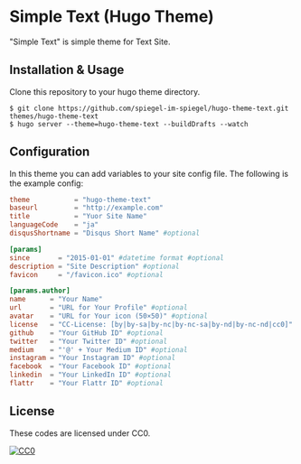 # Simple Text (Hugo Theme)

"Simple Text" is simple theme for Text Site.

## Installation & Usage

Clone this repository to your hugo theme directory.

	$ git clone https://github.com/spiegel-im-spiegel/hugo-theme-text.git themes/hugo-theme-text
	$ hugo server --theme=hugo-theme-text --buildDrafts --watch

## Configuration

In this theme you can add variables to your site config file. The following is the example config:

```toml:config.toml
theme           = "hugo-theme-text"
baseurl         = "http://example.com"
title           = "Yuor Site Name"
languageCode    = "ja"
disqusShortname = "Disqus Short Name" #optional

[params]
since       = "2015-01-01" #datetime format #optional
description = "Site Description" #optional
favicon     = "/favicon.ico" #optional

[params.author]
name      = "Your Name"
url       = "URL for Your Profile" #optional
avatar    = "URL for Your icon (50×50)" #optional
license   = "CC-License: [by|by-sa|by-nc|by-nc-sa|by-nd|by-nc-nd|cc0]" #optional
github    = "Your GitHub ID" #optional
twitter   = "Your Twitter ID" #optional
medium    = "'@' + Your Medium ID" #optional
instagram = "Your Instagram ID" #optional
facebook  = "Your Facebook ID" #optional
linkedin  = "Your LinkedIn ID" #optional
flattr    = "Your Flattr ID" #optional
```

## License

These codes are licensed under CC0.

[![CC0](http://i.creativecommons.org/p/zero/1.0/88x31.png "CC0")](http://creativecommons.org/publicdomain/zero/1.0/)
